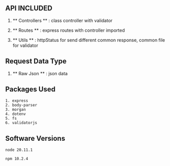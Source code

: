 ## API INCLUDED

1. ** Controllers ** : class controller with validator

2. ** Routes ** : express routes with controller imported

3. ** Utils ** : httpStatus for send different common response, common file for validator

## Request Data Type

1. ** Raw Json ** : json data


## Packages Used

```
1. express 
2. body-parser 
3. morgan 
4. dotenv 
5. fs 
6. validatorjs
```

## Software Versions

```
node 20.11.1
```
```
npm 10.2.4
```